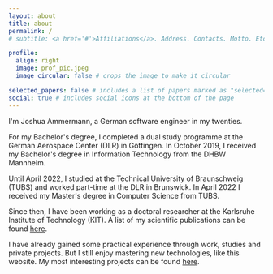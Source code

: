 ```yaml
---
layout: about
title: about
permalink: /
# subtitle: <a href='#'>Affiliations</a>. Address. Contacts. Motto. Etc.

profile:
  align: right
  image: prof_pic.jpeg
  image_circular: false # crops the image to make it circular

selected_papers: false # includes a list of papers marked as "selected={true}"
social: true # includes social icons at the bottom of the page
---
```


I'm Joshua Ammermann, a German software engineer in my twenties.

For my Bachelor's degree, I completed a dual study programme at the German Aerospace Center (DLR) in Göttingen. In October 2019, I received my Bachelor's degree in Information Technology from the DHBW Mannheim.

Until April 2022, I studied at the Technical University of Braunschweig (TUBS) and worked part-time at the DLR in Brunswick. In April 2022 I received my Master's degree in Computer Science from TUBS.

Since then, I have been working as a doctoral researcher at the Karlsruhe Institute of Technology (KIT). A list of my scientific publications can be found [here](/publications/).

I have already gained some practical experience through work, studies and private projects. But I still enjoy mastering new technologies, like this website. My most interesting projects can be found [here](/projects/).

